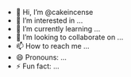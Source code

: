 - 👋 Hi, I’m @cakeincense
- 👀 I’m interested in ...
- 🌱 I’m currently learning ...
- 💞️ I’m looking to collaborate on ...
- 📫 How to reach me ...
- 😄 Pronouns: ...
- ⚡ Fun fact: ...

<!---
cakeincense/cakeincense is a ✨ special ✨ repository because its `README.md` (this file) appears on your GitHub profile.
You can click the Preview link to take a look at your changes.
--->
